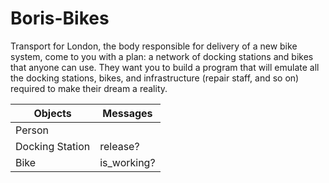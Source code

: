# Boris-Bikes


Transport for London, the body responsible for delivery of a new bike system, come to you with a plan: a network of docking stations and bikes that anyone can use. They want you to build a program that will emulate all the docking stations, bikes, and infrastructure (repair staff, and so on) required to make their dream a reality.

Objects  | Messages
------------- | -------------
Person   |
Docking Station | release?
Bike | is_working?